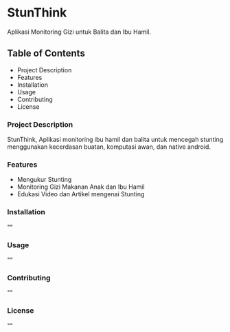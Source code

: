 # StunThink
Aplikasi Monitoring Gizi untuk Balita dan Ibu Hamil.

## Table of Contents
- Project Description
- Features
- Installation
- Usage
- Contributing
- License

### Project Description
StunThink, Aplikasi monitoring ibu hamil dan balita untuk mencegah stunting menggunakan kecerdasan buatan, komputasi awan, dan native android.

### Features
- Mengukur Stunting
- Monitoring Gizi Makanan Anak dan Ibu Hamil
- Edukasi Video dan Artikel mengenai Stunting

### Installation
""

### Usage
""

### Contributing
""

### License
""
